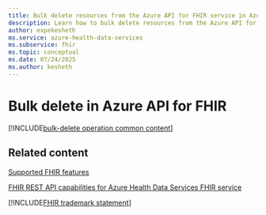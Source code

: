 ```yaml
---
title: Bulk delete resources from the Azure API for FHIR service in Azure Health Data Services
description: Learn how to bulk delete resources from the Azure API for FHIR service in Azure Health Data Services.
author: expekesheth
ms.service: azure-health-data-services
ms.subservice: fhir
ms.topic: conceptual
ms.date: 07/24/2025
ms.author: kesheth
---
```


# Bulk delete in Azure API for FHIR

[!INCLUDE[bulk-delete operation common content](../includes/fhir-bulk-delete-operation.md)]

## Related content

[Supported FHIR features](fhir-features-supported.md)

[FHIR REST API capabilities for Azure Health Data Services FHIR service](fhir-rest-api-capabilities.md)

[!INCLUDE[FHIR trademark statement](../includes/healthcare-apis-fhir-trademark.md)]

